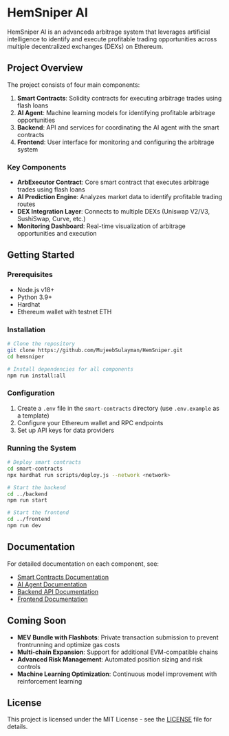# HemSniper AI

HemSniper AI is an advanceda arbitrage system that leverages artificial intelligence to identify and execute profitable trading opportunities across multiple decentralized exchanges (DEXs) on Ethereum.

## Project Overview

The project consists of four main components:

1. **Smart Contracts**: Solidity contracts for executing arbitrage trades using flash loans
2. **AI Agent**: Machine learning models for identifying profitable arbitrage opportunities
3. **Backend**: API and services for coordinating the AI agent with the smart contracts
4. **Frontend**: User interface for monitoring and configuring the arbitrage system


### Key Components

- **ArbExecutor Contract**: Core smart contract that executes arbitrage trades using flash loans
- **AI Prediction Engine**: Analyzes market data to identify profitable trading routes
- **DEX Integration Layer**: Connects to multiple DEXs (Uniswap V2/V3, SushiSwap, Curve, etc.)
- **Monitoring Dashboard**: Real-time visualization of arbitrage opportunities and execution

## Getting Started

### Prerequisites

- Node.js v18+
- Python 3.9+
- Hardhat
- Ethereum wallet with testnet ETH

### Installation

```bash
# Clone the repository
git clone https://github.com/MujeebSulayman/HemSniper.git
cd hemsniper

# Install dependencies for all components
npm run install:all
```

### Configuration

1. Create a `.env` file in the `smart-contracts` directory (use `.env.example` as a template)
2. Configure your Ethereum wallet and RPC endpoints
3. Set up API keys for data providers

### Running the System

```bash
# Deploy smart contracts
cd smart-contracts
npx hardhat run scripts/deploy.js --network <network>

# Start the backend
cd ../backend
npm run start

# Start the frontend
cd ../frontend
npm run dev
```

## Documentation

For detailed documentation on each component, see:

- [Smart Contracts Documentation](docs/smart-contracts.md)
- [AI Agent Documentation](docs/ai-agent.md)
- [Backend API Documentation](docs/backend-api.md)
- [Frontend Documentation](docs/frontend.md)

## Coming Soon

- **MEV Bundle with Flashbots**: Private transaction submission to prevent frontrunning and optimize gas costs
- **Multi-chain Expansion**: Support for additional EVM-compatible chains
- **Advanced Risk Management**: Automated position sizing and risk controls
- **Machine Learning Optimization**: Continuous model improvement with reinforcement learning

## License

This project is licensed under the MIT License - see the [LICENSE](LICENSE) file for details.

